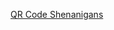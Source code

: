 [QR Code Shenanigans](https://medium.com/@sharma.naman2022/creating-and-reading-qr-codes-from-the-terminal-in-linux-a4d9fae6b387)